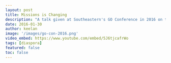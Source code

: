 ```yaml
---
layout: post
title: Missions is Changing
description: "A talk given at Southeastern's GO Conference in 2016 on the rise of diaspora missions."
date: 2016-01-30
author: keelan
image: '/images/go-con-2016.png'
video_embed: https://www.youtube.com/embed/5J6tjcafrWo
tags: [diaspora]
featured: false
toc: false
---
```


